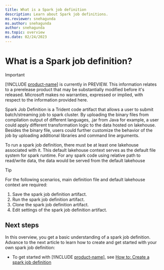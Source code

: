 ```yaml
---
title: What is a Spark job definition
description: Learn about Spark job definitions.
ms.reviewer: snehagunda
ms.author: snehagunda
author: snehagunda
ms.topic: overview
ms.date: 02/24/2023
---
```


# What is a Spark job definition?

> [!IMPORTANT]
> [!INCLUDE [product-name](../includes/product-name.md)] is currently in PREVIEW. This information relates to a prerelease product that may be substantially modified before it's released. Microsoft makes no warranties, expressed or implied, with respect to the information provided here.

Spark Job Definition is a Trident code artifact that allows a user to submit batch/streaming job to spark cluster. By uploading the binary files from compilation output of different languages, .jar from Java for example, a user could apply different transformation logic to the data hosted on lakehouse. Besides the binary file, users could further customize the behavior of the job by uploading additional libraries and command line arguments.

To run a spark job definition, there must be at least one lakehouse associated with it. This default lakehouse context serves as the default file system for spark runtime. For any spark code using relative path to read/write data, the data would be served from the default lakehouse

> [!TIP]
> For the following scenarios, main definition file and default lakehouse context are required:
>
> 1. Save the spark job definition artifact.
> 1. Run the spark job definition artifact.
> 1. Clone the spark job definition artifact.
> 1. Edit settings of the spark job definition artifact.

## Next steps

In this overview, you get a basic understanding of a spark job definition. Advance to the next article to learn how to create and get started with your own spark job definition:

- To get started with [!INCLUDE [product-name](../includes/product-name.md)], see [How to: Create a spark job definition](#)
